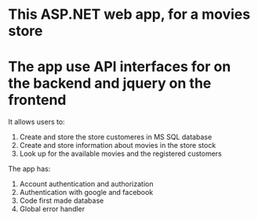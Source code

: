 # This ASP.NET web app, for a movies store
# The app use API interfaces for on the backend and jquery on the frontend
It allows users to: <br/>
1. Create and store the store customeres in MS SQL database
2. Create and store information about movies in the store stock
3. Look up for the available movies and the registered customers

The app has: <br/>
1. Account authentication and authorization
2. Authentication with google and facebook
3. Code first made database
4. Global error handler
